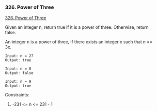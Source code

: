 ### 326. Power of Three
[326. Power of Three](https://leetcode.com/problems/power-of-three/)

Given an integer n, return true if it is a power of three. Otherwise, return false.

An integer n is a power of three, if there exists an integer x such that n == 3x.

```
Input: n = 27
Output: true
```

```
Input: n = 0
Output: false
```

```
Input: n = 9
Output: true
```

Constraints:

1. -231 <= n <= 231 - 1